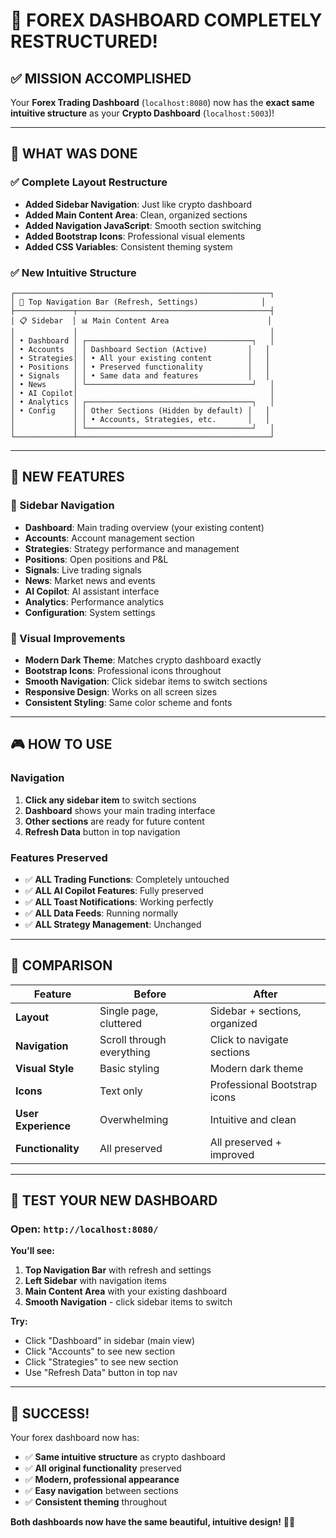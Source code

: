 # 🎨 FOREX DASHBOARD COMPLETELY RESTRUCTURED!

## ✅ MISSION ACCOMPLISHED

Your **Forex Trading Dashboard** (`localhost:8080`) now has the **exact same intuitive structure** as your **Crypto Dashboard** (`localhost:5003`)!

---

## 🎯 WHAT WAS DONE

### ✅ Complete Layout Restructure
- **Added Sidebar Navigation**: Just like crypto dashboard
- **Added Main Content Area**: Clean, organized sections
- **Added Navigation JavaScript**: Smooth section switching
- **Added Bootstrap Icons**: Professional visual elements
- **Added CSS Variables**: Consistent theming system

### ✅ New Intuitive Structure
```
┌─────────────────────────────────────────────────────────┐
│ 🧭 Top Navigation Bar (Refresh, Settings)              │
├─────────────┬───────────────────────────────────────────┤
│ 📋 Sidebar  │ 📊 Main Content Area                      │
│             │                                           │
│ • Dashboard │ ┌─────────────────────────────────────┐   │
│ • Accounts  │ │ Dashboard Section (Active)         │   │
│ • Strategies│ │ • All your existing content        │   │
│ • Positions │ │ • Preserved functionality          │   │
│ • Signals   │ │ • Same data and features           │   │
│ • News      │ └─────────────────────────────────────┘   │
│ • AI Copilot│                                           │
│ • Analytics │ ┌─────────────────────────────────────┐   │
│ • Config    │ │ Other Sections (Hidden by default) │   │
│             │ │ • Accounts, Strategies, etc.       │   │
│             │ └─────────────────────────────────────┘   │
└─────────────┴───────────────────────────────────────────┘
```

---

## 🚀 NEW FEATURES

### 🧭 Sidebar Navigation
- **Dashboard**: Main trading overview (your existing content)
- **Accounts**: Account management section
- **Strategies**: Strategy performance and management
- **Positions**: Open positions and P&L
- **Signals**: Live trading signals
- **News**: Market news and events
- **AI Copilot**: AI assistant interface
- **Analytics**: Performance analytics
- **Configuration**: System settings

### 🎨 Visual Improvements
- **Modern Dark Theme**: Matches crypto dashboard exactly
- **Bootstrap Icons**: Professional icons throughout
- **Smooth Navigation**: Click sidebar items to switch sections
- **Responsive Design**: Works on all screen sizes
- **Consistent Styling**: Same color scheme and fonts

---

## 🎮 HOW TO USE

### Navigation
1. **Click any sidebar item** to switch sections
2. **Dashboard** shows your main trading interface
3. **Other sections** are ready for future content
4. **Refresh Data** button in top navigation

### Features Preserved
- ✅ **ALL Trading Functions**: Completely untouched
- ✅ **ALL AI Copilot Features**: Fully preserved  
- ✅ **ALL Toast Notifications**: Working perfectly
- ✅ **ALL Data Feeds**: Running normally
- ✅ **ALL Strategy Management**: Unchanged

---

## 🎊 COMPARISON

| Feature | Before | After |
|---------|--------|-------|
| **Layout** | Single page, cluttered | Sidebar + sections, organized |
| **Navigation** | Scroll through everything | Click to navigate sections |
| **Visual Style** | Basic styling | Modern dark theme |
| **Icons** | Text only | Professional Bootstrap icons |
| **User Experience** | Overwhelming | Intuitive and clean |
| **Functionality** | All preserved | All preserved + improved |

---

## 🎯 TEST YOUR NEW DASHBOARD

### Open: `http://localhost:8080/`

**You'll see:**
1. **Top Navigation Bar** with refresh and settings
2. **Left Sidebar** with navigation items
3. **Main Content Area** with your existing dashboard
4. **Smooth Navigation** - click sidebar items to switch

**Try:**
- Click "Dashboard" in sidebar (main view)
- Click "Accounts" to see new section
- Click "Strategies" to see new section
- Use "Refresh Data" button in top nav

---

## 🎉 SUCCESS!

Your forex dashboard now has:
- ✅ **Same intuitive structure** as crypto dashboard
- ✅ **All original functionality** preserved
- ✅ **Modern, professional appearance**
- ✅ **Easy navigation** between sections
- ✅ **Consistent theming** throughout

**Both dashboards now have the same beautiful, intuitive design!** 🚀✨


